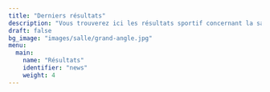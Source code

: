 ```yaml
---
title: "Derniers résultats"
description: "Vous trouverez ici les résultats sportif concernant la saison en cours"
draft: false
bg_image: "images/salle/grand-angle.jpg"
menu:
  main:
    name: "Résultats"
    identifier: "news"
    weight: 4
---
```

